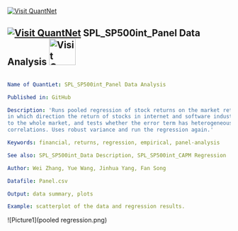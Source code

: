 [<img src="https://github.com/QuantLet/Styleguide-and-Validation-procedure/blob/master/pictures/banner.png" alt="Visit QuantNet">](http://quantlet.de/index.php?p=info)

## [<img src="https://github.com/QuantLet/Styleguide-and-Validation-procedure/blob/master/pictures/qloqo.png" alt="Visit QuantNet">](http://quantlet.de/) **SPL_SP500int_Panel Data Analysis** [<img src="https://github.com/QuantLet/Styleguide-and-Validation-procedure/blob/master/pictures/QN2.png" width="60" alt="Visit QuantNet 2.0">](http://quantlet.de/d3/ia)

```yaml

Name of QuantLet: SPL_SP500int_Panel Data Analysis

Published in: GitHub

Description: 'Runs pooled regression of stock returns on the market return in order to see 
in which direction the return of stocks in internet and software industry moves with respect 
to the whole market, and tests whether the error term has heterogeneous variance and serial 
correlations. Uses robust variance and run the regression again.'

Keywords: financial, returns, regression, empirical, panel-analysis 

See also: SPL_SP500int_Data Description, SPL_SP500int_CAPM Regression

Author: Wei Zhang, Yue Wang, Jinhua Yang, Fan Song

Datafile: Panel.csv

Output: data summary, plots

Example: scatterplot of the data and regression results.

```


![Picture1](pooled regression.png)


```r


```
